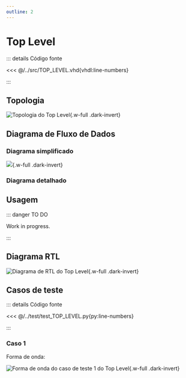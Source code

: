 ```yaml
---
outline: 2
---
```


# Top Level

::: details Código fonte <a href="https://github.com/pfeinsper/24a-CTI-RISCV/blob/main/src/TOP_LEVEL.vhd" target="blank" style="float:right"><Badge type="tip" text="TOP_LEVEL.vhd &boxbox;" /></a>

<<< @/../src/TOP_LEVEL.vhd{vhdl:line-numbers}

:::

## Topologia

<pan-container>

![Topologia do Top Level](/images/reference/components/top_level_core.drawio.svg){.w-full .dark-invert}

</pan-container>

## Diagrama de Fluxo de Dados

### Diagrama simplificado

<pan-container>

![](/images/reference/components/top_level_pipeline.drawio.svg){.w-full .dark-invert}

</pan-container>

### Diagrama detalhado

<pan-container selector=".mermaid">

<!--@include: @/.includes/top_level-topology.md-->

</pan-container>

## Usagem

::: danger TO DO

Work in progress.

:::

## Diagrama RTL

<pan-container>

![Diagrama de RTL do Top Level](/images/reference/components/top_level_netlist.svg){.w-full .dark-invert}

</pan-container>

## Casos de teste

::: details Código fonte <a href="https://github.com/pfeinsper/24a-CTI-RISCV/blob/main/test/test_TOP_LEVEL.py" target="blank" style="float:right"><Badge type="tip" text="test_TOP_LEVEL.py &boxbox;" /></a>

<<< @/../test/test_TOP_LEVEL.py{py:line-numbers}

:::

### Caso 1 <Badge type="info" text="tb_top_level_case_1" />

Forma de onda:

<pan-container :grid="false">

![Forma de onda do caso de teste 1 do Top Level](/images/reference/components/tb_top_level_case_1.svg){.w-full .dark-invert}

</pan-container>
